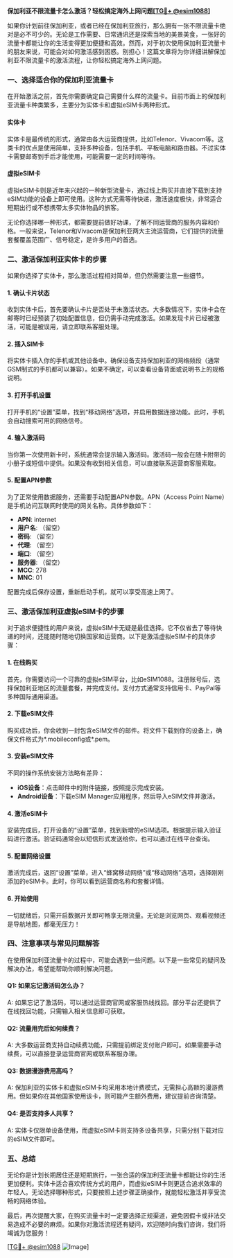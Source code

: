 **保加利亚不限流量卡怎么激活？轻松搞定海外上网问题[[TG💪+ @esim1088](https://t.me/s/esim1088)]**

如果你计划前往保加利亚，或者已经在保加利亚旅行，那么拥有一张不限流量卡绝对是必不可少的。无论是工作需要、日常通讯还是探索当地的美景美食，一张好的流量卡都能让你的生活变得更加便捷和高效。然而，对于初次使用保加利亚流量卡的朋友来说，可能会对如何激活感到困惑。别担心！这篇文章将为你详细讲解保加利亚不限流量卡的激活流程，让你轻松搞定海外上网问题。

### 一、选择适合你的保加利亚流量卡

在开始激活之前，首先你需要确定自己需要什么样的流量卡。目前市面上的保加利亚流量卡种类繁多，主要分为实体卡和虚拟eSIM卡两种形式。

#### 实体卡
实体卡是最传统的形式，通常由各大运营商提供，比如Telenor、Vivacom等。这类卡的优点是使用简单，支持多种设备，包括手机、平板电脑和路由器。不过实体卡需要邮寄到手后才能使用，可能需要一定的时间等待。

#### 虚拟eSIM卡
虚拟eSIM卡则是近年来兴起的一种新型流量卡，通过线上购买并直接下载到支持eSIM功能的设备上即可使用。这种方式无需等待快递，激活速度极快，非常适合短期出行或不想携带太多实体物品的旅客。

无论你选择哪一种形式，都需要提前做好功课，了解不同运营商的服务内容和价格。一般来说，Telenor和Vivacom是保加利亚两大主流运营商，它们提供的流量套餐覆盖范围广、信号稳定，是许多用户的首选。

### 二、激活保加利亚实体卡的步骤

如果你选择了实体卡，那么激活过程相对简单，但仍然需要注意一些细节。

#### 1. 确认卡片状态
收到实体卡后，首先要确认卡片是否处于未激活状态。大多数情况下，实体卡会在邮寄时已经预装了初始配置信息，但仍需手动完成激活。如果发现卡片已经被激活，可能是被误用，请立即联系客服处理。

#### 2. 插入SIM卡
将实体卡插入你的手机或其他设备中。确保设备支持保加利亚的网络频段（通常GSM制式的手机都可以兼容）。如果不确定，可以查看设备背面或说明书上的规格说明。

#### 3. 打开手机设置
打开手机的“设置”菜单，找到“移动网络”选项，并启用数据连接功能。此时，手机会自动搜索可用的网络信号。

#### 4. 输入激活码
当你第一次使用新卡时，系统通常会提示输入激活码。激活码一般会在随卡附带的小册子或短信中提供。如果没有收到相关信息，可以直接联系运营商客服索取。

#### 5. 配置APN参数
为了正常使用数据服务，还需要手动配置APN参数。APN（Access Point Name）是手机访问互联网时使用的网关名称。具体参数如下：

- **APN**: internet
- **用户名**: （留空）
- **密码**: （留空）
- **代理**: （留空）
- **端口**: （留空）
- **服务器**: （留空）
- **MCC**: 278
- **MNC**: 01

配置完成后保存设置，重新启动手机，就可以享受高速上网了。

### 三、激活保加利亚虚拟eSIM卡的步骤

对于追求便捷性的用户来说，虚拟eSIM卡无疑是最佳选择。它不仅省去了等待快递的时间，还能随时随地切换国家和运营商。以下是激活虚拟eSIM卡的具体步骤：

#### 1. 在线购买
首先，你需要访问一个可靠的虚拟eSIM平台，比如eSIM1088。注册账号后，选择保加利亚地区的流量套餐，并完成支付。支付方式通常支持信用卡、PayPal等多种国际通用渠道。

#### 2. 下载eSIM文件
购买成功后，你会收到一封包含eSIM文件的邮件。将文件下载到你的设备上，确保文件格式为*.mobileconfig或*.pem。

#### 3. 安装eSIM文件
不同的操作系统安装方法略有差异：

- **iOS设备**：点击邮件中的附件链接，按照提示完成安装。
- **Android设备**：下载eSIM Manager应用程序，然后导入eSIM文件并激活。

#### 4. 激活eSIM卡
安装完成后，打开设备的“设置”菜单，找到新增的eSIM选项。根据提示输入验证码进行激活。验证码通常会以短信形式发送给你，也可以通过在线平台查询。

#### 5. 配置网络设置
激活完成后，返回“设置”菜单，进入“蜂窝移动网络”或“移动网络”选项，选择刚刚添加的eSIM卡。此时，你可以看到运营商名称和套餐详情。

#### 6. 开始使用
一切就绪后，只需开启数据开关即可畅享无限流量。无论是浏览网页、观看视频还是导航地图，都毫无压力！

### 四、注意事项与常见问题解答

在使用保加利亚流量卡的过程中，可能会遇到一些问题。以下是一些常见的疑问及解决办法，希望能帮助你顺利解决问题。

#### Q1: 如果忘记激活码怎么办？
A: 如果忘记了激活码，可以通过运营商官网或客服热线找回。部分平台还提供了在线找回功能，只需输入相关信息即可获取。

#### Q2: 流量用完后如何续费？
A: 大多数运营商支持自动续费功能，只需提前绑定支付账户即可。如果需要手动续费，可以直接登录运营商官网或联系客服办理。

#### Q3: 数据漫游费用高吗？
A: 保加利亚的实体卡和虚拟eSIM卡均采用本地计费模式，无需担心高额的漫游费用。但如果你在其他国家使用该卡，则可能产生额外费用，建议提前咨询清楚。

#### Q4: 是否支持多人共享？
A: 实体卡仅限单设备使用，而虚拟eSIM卡则支持多设备共享，只需分别下载对应的eSIM文件即可。

### 五、总结

无论你是计划长期居住还是短期旅行，一张合适的保加利亚流量卡都能让你的生活更加便利。实体卡适合喜欢传统方式的用户，而虚拟eSIM卡则更适合追求效率的年轻人。无论选择哪种形式，只要按照上述步骤正确操作，就能轻松激活并享受流畅的网络体验。

最后，再次提醒大家，在购买流量卡时一定要选择正规渠道，避免因假卡或非法交易造成不必要的麻烦。如果你对激活流程还有疑问，欢迎随时向我们咨询，我们将竭诚为您服务！

[[TG💪+ @esim1088](https://t.me/s/esim1088) ![Image](https://i.postimg.cc/4NQfJmqS/Snipaste-2025-05-13-00-14-12.png)]